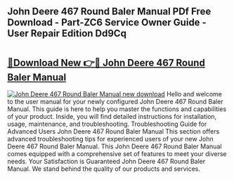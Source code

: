 ## John Deere 467 Round Baler Manual PDf Free Download - Part-ZC6 Service Owner Guide - User Repair Edition Dd9Cq

# <h2><a href="http://bc86234.oget.top/?id=John+Deere+467+Round+Baler+Manual">🔗Download New 👉🔴 John Deere 467 Round Baler Manual</a></h2>

[![John Deere 467 Round Baler Manual new download](https://i.imgur.com/5g1atiW.png)](http://bc86234.oget.top/?id=John+Deere+467+Round+Baler+Manual)
Hello and welcome to the user manual for your newly configured John Deere 467 Round Baler Manual. This guide is here to help you master the functions and capabilities of your product. Inside, you will find detailed instructions for installation, usage, maintenance, and troubleshooting. Troubleshooting Guide for Advanced Users John Deere 467 Round Baler Manual This section offers advanced troubleshooting tips for experienced users of your new John Deere 467 Round Baler Manual. This John Deere 467 Round Baler Manual comes equipped with a comprehensive set of features to meet your diverse needs. Your Satisfaction is Guaranteed John Deere 467 Round Baler Manual. We stand behind the quality of our products and services.
